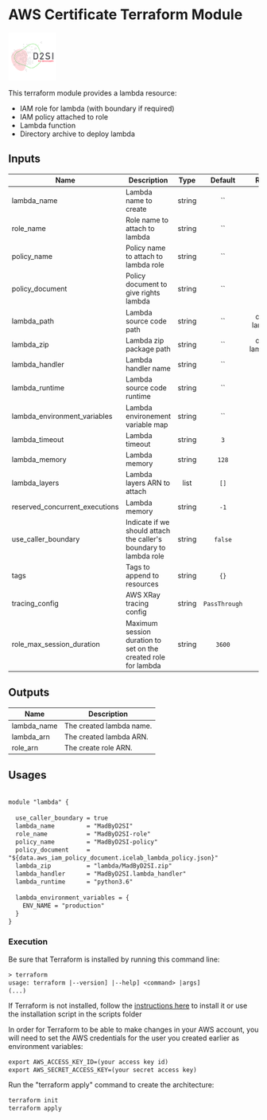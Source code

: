 # AWS Certificate Terraform Module

[![D2SI](Resources/d2si-logo.png)](https://www.d2si.io/)

This terraform module provides a lambda resource:

* IAM role for lambda (with boundary if required)
* IAM policy attached to role
* Lambda function
* Directory archive to deploy lambda

## Inputs

| Name                           | Description                                                       |  Type  |    Default    |        Required        |
|--------------------------------|-------------------------------------------------------------------|:------:|:-------------:|:----------------------:|
| lambda_name                    | Lambda name to create                                             | string |      ``       |          yes           |
| role_name                      | Role name to attach to lambda                                     | string |      ``       |          yes           |
| policy_name                    | Policy name to attach to lambda role                              | string |      ``       |          yes           |
| policy_document                | Policy document to give rights lambda                             | string |      ``       |          yes           |
| lambda_path                    | Lambda source code path                                           | string |      ``       | only if no lambda_zip  |
| lambda_zip                     | Lambda zip package path                                           | string |      ``       | only if no lambda_path |
| lambda_handler                 | Lambda handler name                                               | string |      ``       |          yes           |
| lambda_runtime                 | Lambda source code runtime                                        | string |      ``       |          yes           |
| lambda_environment_variables   | Lambda environement variable map                                  | string |      ``       |          yes           |
| lambda_timeout                 | Lambda timeout                                                    | string |      `3`      |           no           |
| lambda_memory                  | Lambda memory                                                     | string |     `128`     |           no           |
| lambda_layers                  | Lambda layers ARN to attach                                       |  list  |     `[]`      |           no           |
| reserved_concurrent_executions | Lambda memory                                                     | string |     `-1`      |           no           |
| use_caller_boundary            | Indicate if we should attach the caller's boundary to lambda role | string |    `false`    |           no           |
| tags                           | Tags to append to resources                                       | string |     `{}`      |           no           |
| tracing_config                 | AWS XRay tracing config                                           | string | `PassThrough` |           no           |
| role_max_session_duration      | Maximum session duration to set on the created role for lambda    | string |    `3600`     |           no           |

## Outputs

| Name        | Description              |
|-------------|--------------------------|
| lambda_name | The created lambda name. |
| lambda_arn  | The created lambda ARN.  |
| role_arn    | The create role ARN.     |

## Usages

```hcl

module "lambda" {

  use_caller_boundary = true
  lambda_name         = "MadByD2SI"
  role_name           = "MadByD2SI-role"
  policy_name         = "MadByD2SI-policy"
  policy_document     = "${data.aws_iam_policy_document.icelab_lambda_policy.json}"
  lambda_zip          = "lambda/MadByD2SI.zip"
  lambda_handler      = "MadByD2SI.lambda_handler"
  lambda_runtime      = "python3.6"

  lambda_environment_variables = {
    ENV_NAME = "production"
  }
}

```

### Execution

Be sure that Terraform is installed by running this command line:

```shell
> terraform
usage: terraform |--version] |--help] <command> |args]
(...)
```

If Terraform is not installed, follow the [instructions here](https://www.terraform.io/intro/getting-started/install.html) to install it
or use the installation script in the scripts folder

In order for Terraform to be able to make changes in your AWS account, you will need to set the AWS credentials for the user you created earlier as environment variables:

```shell
export AWS_ACCESS_KEY_ID=(your access key id)
export AWS_SECRET_ACCESS_KEY=(your secret access key)
```

Run the "terraform apply" command to create the architecture:

```shell
terraform init
terraform apply
```

